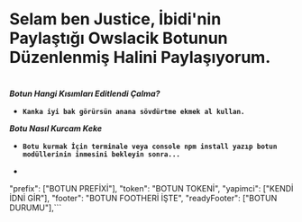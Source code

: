 #  **Selam ben Justice, İbidi'nin Paylaştığı Owslacik Botunun Düzenlenmiş Halini Paylaşıyorum.**


#

***Botun Hangi Kısımları Editlendi Çalma?***

* **`Kanka iyi bak görürsün anana sövdürtme ekmek al kullan.`**

***Botu Nasıl Kurcam Keke***

* **`Botu kurmak İçin terminale veya console npm install yazıp botun modüllerinin inmesini bekleyin sonra...`**

* ```
 "prefix": ["BOTUN PREFİXİ"],
 "token": "BOTUN TOKENİ",
 "yapimci": ["KENDİ İDNİ GİR"],
 "footer": "BOTUN FOOTHERİ İŞTE",
 "readyFooter": ["BOTUN DURUMU"],```
